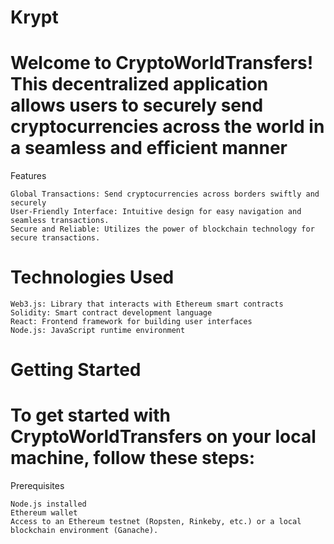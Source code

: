 # Krypt

# Welcome to CryptoWorldTransfers! This decentralized application allows users to securely send cryptocurrencies across the world in a seamless and efficient manner
Features

    Global Transactions: Send cryptocurrencies across borders swiftly and securely
    User-Friendly Interface: Intuitive design for easy navigation and seamless transactions.
    Secure and Reliable: Utilizes the power of blockchain technology for secure transactions.

# Technologies Used

    Web3.js: Library that interacts with Ethereum smart contracts
    Solidity: Smart contract development language
    React: Frontend framework for building user interfaces
    Node.js: JavaScript runtime environment

# Getting Started

# To get started with CryptoWorldTransfers on your local machine, follow these steps:
Prerequisites

    Node.js installed
    Ethereum wallet
    Access to an Ethereum testnet (Ropsten, Rinkeby, etc.) or a local blockchain environment (Ganache).
